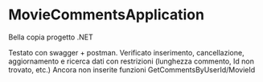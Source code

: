 # MovieCommentsApplication
Bella copia progetto .NET

Testato con swagger + postman. 
Verificato inserimento, cancellazione, aggiornamento e ricerca dati con restrizioni (lunghezza commento, Id non trovato, etc.)
Ancora non inserite funzioni GetCommentsByUserId/MovieId
